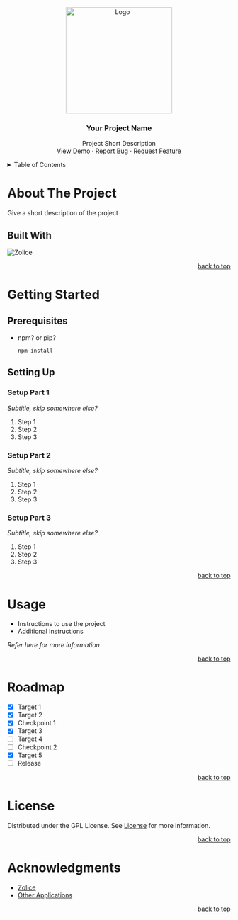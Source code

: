<!-- To easily change the links embedded, replace all `https://github.com/Zolice/Template` with your GitHub Repository -->
<!-- Change the names and content inside this document before committing. -->


<div id="top" align="center">
  <a href="https://github.com/Zolice/Template">
    <img src="https://avatars.githubusercontent.com/u/17869608?s=240&v=4" alt="Logo" height="240">
  </a>

  <h3 align="center">Your Project Name</h3>

  <p align="center">
    Project Short Description
    <br />
    <a href="https://github.com/Zolice/Template">View Demo</a>
    ·
    <a href="https://github.com/Zolice/Template/issues">Report Bug</a>
    ·
    <a href="https://github.com/Zolice/Template/issues">Request Feature</a>
  </p>
</div>

<!-- TABLE OF CONTENTS -->
<details>
  <summary>Table of Contents</summary>
  <ol>
    <li>
      <a href="#about-the-project">About The Project</a>
      <ul>
        <li><a href="#built-with">Built With</a></li>
      </ul>
    </li>
    <li>
      <a href="#getting-started">Getting Started</a>
      <ul>
        <li><a href="#prerequisites">Prerequisites</a></li>
        <li><a href="#setting-up">Setting Up</a></li>
        <ul>
            <li><a href="#setup-part-1">Setup Part 1</a></li>
            <li><a href="#setup-part-2">Setup Part 2</a></li>
            <li><a href="#setup-part-3">Setup Part 3</a></li>
        </ul>
      </ul>
    </li>
    <li><a href="#usage">Usage</a></li>
    <li><a href="#roadmap">Roadmap</a></li>
    <li><a href="#license">License</a></li>
    <li><a href="#acknowledgments">Acknowledgments</a></li>
  </ol>
</details>

# About The Project
Give a short description of the project

## Built With
![Zolice](https://img.shields.io/badge/zolice-B89400?style=for-the-badge&logo=zolice&logoColor=FFFFFF)
<!-- Use img.shields.io -->
<!-- Sample: ![discordjs](https://img.shields.io/badge/discord.js-5865F2?style=for-the-badge&logo=discord&logoColor=FFFFFF) -->

<p align="right"><a href="#top">back to top</a></p>

# Getting Started
## Prerequisites

* npm? or pip?
  ```
  npm install
  ```

## Setting Up

### Setup Part 1
_Subtitle, skip somewhere else?_

1. Step 1
2. Step 2
3. Step 3

### Setup Part 2
_Subtitle, skip somewhere else?_

1. Step 1
2. Step 2
3. Step 3

### Setup Part 3
_Subtitle, skip somewhere else?_

1. Step 1
2. Step 2
3. Step 3

<p align="right"><a href="#top">back to top</a></p>

# Usage
- Instructions to use the project
- Additional Instructions

_Refer here for more information_

<p align="right"><a href="#top">back to top</a></p>

# Roadmap
- [x] Target 1
- [x] Target 2
- [x] Checkpoint 1
- [x] Target 3
- [ ] Target 4
- [ ] Checkpoint 2
- [x] Target 5
- [ ] Release

<p align="right"><a href="#top">back to top</a></p>

# License
Distributed under the GPL License. See <a href="https://github.com/Zolice/Template/LICENSE">License</a> for more information.

<p align="right"><a href="#top">back to top</a></p>

# Acknowledgments
* [Zolice](https://github.com/Zolice/)
* [Other Applications](https://github.com/Zolice/)

<p align="right"><a href="#top">back to top</a></p>
